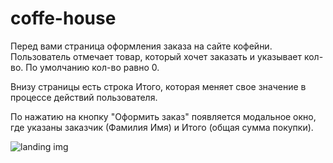 # coffe-house

Перед вами страница оформления заказа на сайте кофейни. Пользователь отмечает товар, который хочет заказать и указывает кол-во. По умолчанию кол-во равно 0. 

Внизу страницы есть строка Итого, которая меняет свое значение в процессе действий пользователя.

По нажатию на кнопку "Оформить заказ" появляется модальное окно, где указаны заказчик (Фамилия Имя) и Итого (общая сумма покупки).

![landing img](https://github.com/user-attachments/assets/5b9a60d0-6f6d-47a4-9a69-8469f0d4f51b)
